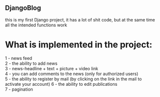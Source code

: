 ## DjangoBlog

this is my first Django project, it has a lot of shit code, but at the same time all the intended functions work

# What is implemented in the project:

1 - news feed  
2 - the ability to add news  
3 - news-headline + text + picture + video link  
4 - you can add comments to the news (only for authorized users)  
5 - the ability to register by mail (by clicking on the link in the mail to activate your account)
6 - the ability to edit publications  
7 - pagination
